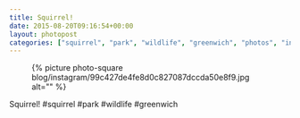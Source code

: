 ```yaml
---
title: Squirrel!
date: 2015-08-20T09:16:54+00:00
layout: photopost
categories: ["squirrel", "park", "wildlife", "greenwich", "photos", "instagram"]
---
```


<figure class="photo photo--square">
  {% picture photo-square blog/instagram/99c427de4fe8d0c827087dccda50e8f9.jpg alt="" %}
</figure>

Squirrel!
#squirrel #park #wildlife #greenwich
